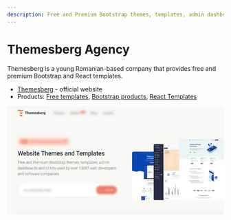 ```yaml
---
description: Free and Premium Bootstrap themes, templates, admin dashboards.
---
```


# Themesberg Agency

Themesberg is a young Romanian-based company that provides free and premium Bootstrap and React templates.&#x20;

* [Themesberg](https://themesberg.com/) - official website
* Products: [Free templates](https://themesberg.com/templates/free), [Bootstrap products](https://themesberg.com/templates/bootstrap), [React Templates](https://themesberg.com/templates/react)

![AppSeed Partner - Themesberg ](../../.gitbook/assets/docs-cover-themesberg.jpg)
